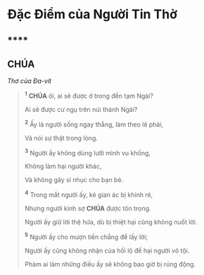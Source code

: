 # Đặc Điểm của Người Tin Thờ

## \*\*\*\*

## CHÚA

_Thơ của Đa-vít_

> <sup><b>1</b></sup> **CHÚA** ôi, ai sẽ được ở trong đền tạm Ngài?
>
> Ai sẽ được cư ngụ trên núi thánh Ngài?
>
> <sup><b>2</b></sup> Ấy là người sống ngay thẳng, làm theo lẽ phải,
>
> Và nói sự thật trong lòng.
>
> <sup><b>3</b></sup> Người ấy không dùng lưỡi mình vu khống,
>
> Không làm hại người khác,
>
> Và không gây sỉ nhục cho bạn bè.
>
> <sup><b>4</b></sup> Trong mắt người ấy, kẻ gian ác bị khinh rẻ,
>
> Nhưng người kính sợ **CHÚA** được tôn trọng.
>
> Người ấy giữ lời thệ hứa, dù bị thiệt hại cũng không nuốt lời.
>
> <sup><b>5</b></sup> Người ấy cho mượn tiền chẳng để lấy lời;
>
> Người ấy cũng không nhận của hối lộ để hại người vô tội.
>
> Phàm ai làm những điều ấy sẽ không bao giờ bị rúng động.
